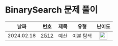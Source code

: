 # BinarySearch 문제 풀이

|    날짜    |                      번호                       | 제목                              |       유형       |                                       난이도                                       |
| :--------: | :---------------------------------------------: | :-------------------------------- | :--------------: | :--------------------------------------------------------------------------------: |
| 2024.02.18 | [2512](https://www.acmicpc.net/problem/2512)    | 예산			                       |   이분 탐색  | <img height="25px" width="25px" src="https://static.solved.ac/tier_small/9.svg"/>  |

